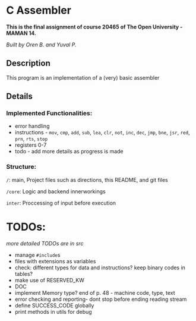# C Assembler

<b>This is the final assignment of course 20465 of The Open University - MAMAN 14.</b>

<i>Built by Oren B. and Yuval P.</i>

## Description

This program is an implementation of a (very) basic assembler

## Details

### Implemented Functionalities:

-   error handling
-   instructions - `mov`, `cmp`, `add`, `sub`, `lea`, `clr`, `not`, `inc`, `dec`, `jmp`, `bne`, `jsr`, `red`, `prn`, `rts`, `stop`
-   registers 0-7
-   todo - add more details as progress is made

### Structure:

`/`: main, Project files such as directions, this README, and git files

`/core`: Logic and backend innerworkings

`inter`: Proccessing of input before execution

# TODOs:

<i>more detailed TODOs are in src</i>

-   manage `#include`s
- files with extensions as variables
- check: different types for data and instructions? keep binary codes in tables?
- make use of RESERVED_KW
- DOC
- implement Memory type? end of p. 48 - machine code, type, text
- error checking and reporting- dont stop before ending reading stream
- define SUCCESS_CODE globally
- print methods in utils for debug